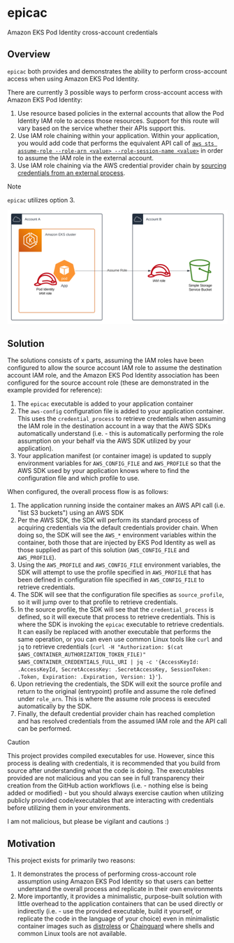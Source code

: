 # epicac

Amazon EKS Pod Identity cross-account credentials

## Overview

`epicac` both provides and demonstrates the ability to perform cross-account access when using Amazon EKS Pod Identity. 

There are currently 3 possible ways to perform cross-account access with Amazon EKS Pod Identity:
1. Use resource based policies in the external accounts that allow the Pod Identity IAM role to access those resources. Support for this route will vary based on the service whether their APIs support this.
2. Use IAM role chaining within your application. Within your application, you would add code that performs the equivalent API call of [`aws sts assume-role --role-arn <value> --role-session-name <value>`](https://docs.aws.amazon.com/cli/latest/reference/sts/assume-role.html) in order to assume the IAM role in the external account.
3. Use IAM role chaining via the AWS credential provider chain by [sourcing credentials from an external process](https://docs.aws.amazon.com/cli/v1/userguide/cli-configure-sourcing-external.html).

> [!NOTE]  
> `epicac` utilizes option 3.

<p align="center">
  <img src=".github/eks-pod-identity.svg" alt="EKS Pod Identity cross account role assumption"/>
</p>

## Solution

The solutions consists of x parts, assuming the IAM roles have been configured to allow the source account IAM role to assume the destination account IAM role, and the Amazon EKS Pod Identity association has been configured for the source account role (these are demonstrated in the example provided for reference):

1. The `epicac` executable is added to your application container
2. The `aws-config` configuration file is added to your application container. This uses the `credential_process` to retrieve credentials when assuming the IAM role in the destination account in a way that the AWS SDKs automatically understand (i.e. - this is automatically performing the role assumption on your behalf via the AWS SDK utilized by your application).
3. Your application manifest (or container image) is updated to supply environment variables for `AWS_CONFIG_FILE` and `AWS_PROFILE` so that the AWS SDK used by your application knows where to find the configuration file and which profile to use.

When configured, the overall process flow is as follows:

1. The application running inside the container makes an AWS API call (i.e. "list S3 buckets") using an AWS SDK
2. Per the AWS SDK, the SDK will perform its standard process of acquiring credentials via the default credentials provider chain. When doing so, the SDK will see the `AWS_*` environment variables within the container, both those that are injected by EKS Pod Identity as well as those supplied as part of this solution (`AWS_CONFIG_FILE` and `AWS_PROFILE`). 
3. Using the `AWS_PROFILE` and `AWS_CONFIG_FILE` environment variables, the SDK will attempt to use the profile specified in `AWS_PROFILE` that has been defined in configuration file specified in `AWS_CONFIG_FILE` to retrieve credentials.
4. The SDK will see that the configuration file specifies as `source_profile`, so it will jump over to that profile to retrieve credentials.
5. In the source profile, the SDK will see that the `credential_process` is defined, so it will execute that process to retrieve credentials. This is where the SDK is invoking the `epicac` executable to retrieve credentials. It can easily be replaced with another executable that performs the same operation, or you can even use common Linux tools like `curl` and `jq` to retrieve credentials (`curl -H "Authorization: $(cat $AWS_CONTAINER_AUTHORIZATION_TOKEN_FILE)" $AWS_CONTAINER_CREDENTIALS_FULL_URI | jq -c '{AccessKeyId: .AccessKeyId, SecretAccessKey: .SecretAccessKey, SessionToken: .Token, Expiration: .Expiration, Version: 1}'`).
6. Upon retrieving the credentials, the SDK will exit the source profile and return to the original (entrypoint) profile and assume the role defined under `role_arn`. This is where the assume role process is executed automatically by the SDK.
7. Finally, the default credential provider chain has reached completion and has resolved credentials from the assumed IAM role and the API call can be performed.

> [!CAUTION]
> This project provides compiled executables for use. However, since this process is dealing with credentials, it is recommended that you build from source after understanding what the code is doing. The executables provided are not malicious and you can see in full transparency their creation from the GitHub action workflows (i.e. - nothing else is being added or modified) - but you should always exercise caution when utilizing publicly provided code/executables that are interacting with credentials before utilizing them in your environments.
>
> I am not malicious, but please be vigilant and cautions :)

## Motivation

This project exists for primarily two reasons:

1. It demonstrates the process of performing cross-account role assumption using Amazon EKS Pod Identity so that users can better understand the overall process and replicate in their own environments
2. More importantly, it provides a minimalistic, purpose-built solution with little overhead to the application containers that can be used directly or indirectly (i.e. - use the provided executable, build it yourself, or replicate the code in the language of your choice) even in minimalistic container images such as [distroless](https://github.com/GoogleContainerTools/distroless) or [Chainguard](https://www.chainguard.dev/) where shells and common Linux tools are not available.
